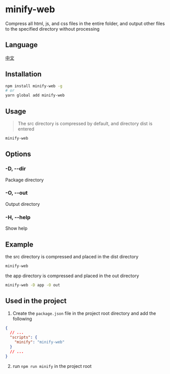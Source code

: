 # minify-web

Compress all html, js, and css files in the entire folder, and output other files to the specified directory without processing

## Language

[中文](./README.zh-CN.md)

## Installation

```sh
npm install minify-web -g
# or
yarn global add minify-web
```

## Usage

> The src directory is compressed by default, and directory dist is entered

```sh
minify-web
```

## Options

### -D, --dir <Folder>

Package directory

### -O, --out <Folder>

Output directory

### -H, --help

Show help

## Example

the src directory is compressed and placed in the dist directory
```sh
minify-web
```

the app directory is compressed and placed in the out directory

```sh
minify-web -D app -O out
```

## Used in the project

1. Create the `package.json` file in the project root directory and add the following
```json
{
  // ...
  "scripts": {
    "minify": "minify-web"
  }
  // ...
}
```

2. run `npm run minify` in the project root